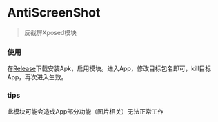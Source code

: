 # AntiScreenShot

> 反截屏Xposed模块

### 使用

在[Release](../..//releases)下载安装Apk，启用模块。进入App，修改目标包名即可，kill目标App，再次进入生效。

### tips

此模块可能会造成App部分功能（图片相关）无法正常工作
